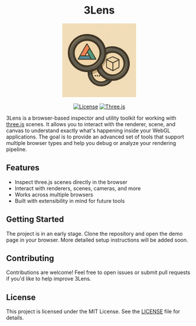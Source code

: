 <h1 align="center">3Lens</h1>

<p align="center">
  <img src="./3Lens_logo.png" alt="3Lens Logo" width="200" />
</p>

<p align="center">
  <a href="LICENSE"><img src="https://img.shields.io/badge/License-MIT-blue.svg" alt="License" /></a>
  <a href="https://threejs.org/"><img src="https://img.shields.io/badge/Built%20With-Three.js-orange" alt="Three.js" /></a>
</p>

3Lens is a browser-based inspector and utility toolkit for working with [three.js](https://threejs.org/) scenes. It allows you to interact with the renderer, scene, and canvas to understand exactly what's happening inside your WebGL applications. The goal is to provide an advanced set of tools that support multiple browser types and help you debug or analyze your rendering pipeline.

## Features

- Inspect three.js scenes directly in the browser
- Interact with renderers, scenes, cameras, and more
- Works across multiple browsers
- Built with extensibility in mind for future tools

## Getting Started

The project is in an early stage. Clone the repository and open the demo page in your browser. More detailed setup instructions will be added soon.

## Contributing

Contributions are welcome! Feel free to open issues or submit pull requests if you'd like to help improve 3Lens.

## License

This project is licensed under the MIT License. See the [LICENSE](LICENSE) file for details.
